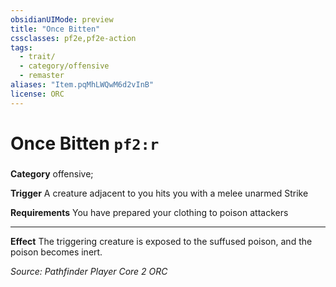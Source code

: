 ```yaml
---
obsidianUIMode: preview
title: "Once Bitten"
cssclasses: pf2e,pf2e-action
tags:
  - trait/
  - category/offensive
  - remaster
aliases: "Item.pqMhLWQwM6d2vInB"
license: ORC
---
```

# Once Bitten `pf2:r`

### 

**Category** offensive; 




**Trigger** A creature adjacent to you hits you with a melee unarmed Strike

**Requirements** You have prepared your clothing to poison attackers

* * *

**Effect** The triggering creature is exposed to the suffused poison, and the poison becomes inert.

*Source: Pathfinder Player Core 2*
*ORC*